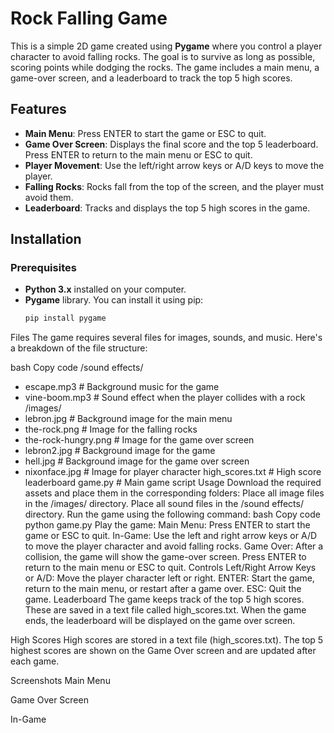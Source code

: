 # Rock Falling Game

This is a simple 2D game created using **Pygame** where you control a player character to avoid falling rocks. The goal is to survive as long as possible, scoring points while dodging the rocks. The game includes a main menu, a game-over screen, and a leaderboard to track the top 5 high scores.

## Features

- **Main Menu**: Press ENTER to start the game or ESC to quit.
- **Game Over Screen**: Displays the final score and the top 5 leaderboard. Press ENTER to return to the main menu or ESC to quit.
- **Player Movement**: Use the left/right arrow keys or A/D keys to move the player.
- **Falling Rocks**: Rocks fall from the top of the screen, and the player must avoid them.
- **Leaderboard**: Tracks and displays the top 5 high scores in the game.

## Installation

### Prerequisites

- **Python 3.x** installed on your computer.
- **Pygame** library. You can install it using pip:
  ```bash
  pip install pygame
Files
The game requires several files for images, sounds, and music. Here's a breakdown of the file structure:

bash
Copy code
/sound effects/
  - escape.mp3      # Background music for the game
  - vine-boom.mp3   # Sound effect when the player collides with a rock
/images/
  - lebron.jpg      # Background image for the main menu
  - the-rock.png    # Image for the falling rocks
  - the-rock-hungry.png # Image for the game over screen
  - lebron2.jpg     # Background image for the game
  - hell.jpg         # Background image for the game over screen
  - nixonface.jpg   # Image for player character
high_scores.txt          # High score leaderboard
game.py             # Main game script
Usage
Download the required assets and place them in the corresponding folders:
Place all image files in the /images/ directory.
Place all sound files in the /sound effects/ directory.
Run the game using the following command:
bash
Copy code
python game.py
Play the game:
Main Menu: Press ENTER to start the game or ESC to quit.
In-Game: Use the left and right arrow keys or A/D to move the player character and avoid falling rocks.
Game Over: After a collision, the game will show the game-over screen. Press ENTER to return to the main menu or ESC to quit.
Controls
Left/Right Arrow Keys or A/D: Move the player character left or right.
ENTER: Start the game, return to the main menu, or restart after a game over.
ESC: Quit the game.
Leaderboard
The game keeps track of the top 5 high scores. These are saved in a text file called high_scores.txt. When the game ends, the leaderboard will be displayed on the game over screen.

High Scores
High scores are stored in a text file (high_scores.txt). The top 5 highest scores are shown on the Game Over screen and are updated after each game.

Screenshots
Main Menu


Game Over Screen


In-Game




